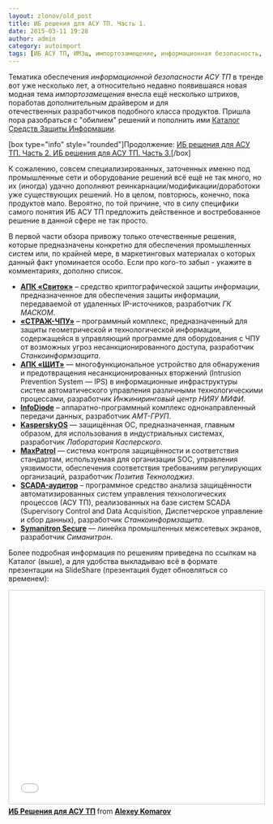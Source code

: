 ```yaml
---
layout: zlonov/old_post
title: ИБ решения для АСУ ТП. Часть 1.
date: 2015-03-11 19:28
author: admin
category: autoimport
tags: [ИБ АСУ ТП, ИМЗщ, импортозамещение, информационная безопасность, каталог, отечественное, подборка, СЗИ]
---
```

Тематика обеспечения <em>информационной безопасности АСУ ТП</em> в тренде вот уже несколько лет, а относительно недавно появившаяся новая модная тема <em>импортозамещения</em> внесла ещё несколько штрихов, поработав дополнительным драйвером и для отечественных разработчиков подобного класса продуктов. Пришла пора разобраться с "обилием" решений и пополнить ими <a href="https://zlonov.ru/catalog/" target="_blank">Каталог Средств Защиты Информации</a>.

[box type="info" style="rounded"]Продолжение:
<a href="https://zlonov.ru/2015/06/ics-security-part2/" target="_blank">ИБ решения для АСУ ТП. Часть 2.
</a><a href="https://zlonov.ru/2015/11/ics-security-part3/" target="_blank">ИБ решения для АСУ ТП. Часть 3.</a>[/box]

К сожалению, совсем специализированных, заточенных именно под промышленные сети и оборудование решений всё ещё не так много, но их (иногда) удачно дополняют реинкарнации/модификации/доработоки уже существующих решений. Но в целом, повторюсь, конечно, пока продуктов мало. Вероятно, по той причине, что в силу специфики самого понятия ИБ АСУ ТП предложить действенное и востребованное решение в данной сфере не так просто.

В первой части обзора привожу только отечественные решения, которые предназначены конкретно для обеспечения промышленных систем или, по крайней мере, в маркетинговых материалах о которых данный факт упоминается особо. Если про кого-то забыл - укажите в комментариях, дополню список.

<ul>
    <li><a href="https://zlonov.ru/catalog/апк-свиток/" target="_blank"><strong>АПК «Свиток»</strong></a> – средство криптографической защиты информации, предназначенное для обеспечения защиты информации, передаваемой от удаленных IP-источников, разработчик <em>ГК МАСКОМ</em>.</li>
    <li><strong><a href="https://zlonov.ru/catalog/страж-чпу/" target="_blank">«СТРАЖ-ЧПУ»</a></strong> – программный комплекс, предназначенный для защиты геометрической и технологической информации, содержащейся в управляющий программе для оборудования с ЧПУ от возможных угроз несанкционированного доступа, разработчик <em>Станкоинформзащита</em>.</li>
    <li><a href="https://zlonov.ru/catalog/апк-щит/" target="_blank"><strong>АПК «ЩИТ»</strong></a> — многофункциональное устройство для обнаружения и предотвращения несанкционированных вторжений (Intrusion Prevention System — IPS) в информационные инфраструктуры систем автоматического управления различными технологическими процессами, разработчик <em>Инжиниринговый центр НИЯУ МИФИ</em>.</li>
    <li><a href="https://zlonov.ru/catalog/infodiode/" target="_blank"><strong>InfoDiode</strong></a> – аппаратно-программный комплекс однонаправленный передачи данных, разработчик <em>АМТ-ГРУП</em>.</li>
    <li><a href="https://zlonov.ru/catalog/kasperskyos/" target="_blank"><strong>KasperskyOS</strong></a> — защищённая ОС, предназначенная, главным образом, для использования в индустриальных системах, разработчик <em>Лаборатория Касперского</em>.</li>
    <li><strong><a href="https://zlonov.ru/catalog/maxpatrol/" target="_blank">MaxPatrol</a></strong> — система контроля защищённости и соответствия стандартам, используемая для организации SOC, управления уязвимости, обеспечения соответствия требованиям регулирующих организаций, разработчик <em>Позитив Текнолоджиз</em>.</li>
    <li><a href="https://zlonov.ru/catalog/scada-аудитор/" target="_blank"><strong>SCADA-аудитор</strong></a> – программное средство анализа защищённости автоматизированных систем управления технологических процессов (АСУ ТП), реализованных на базе систем SCADA (Supervisory Control and Data Acquisition, Диспетчерское управление и сбор данных), разработчик <em>Станкоинформзащита</em>.</li>
    <li><a href="https://zlonov.ru/catalog/tags/symanitron/" target="_blank"><strong>Symanitron Secure</strong></a> — линейка промышленных межсетевых экранов, разработчик <em>Симанитрон</em>.</li>
</ul>

Более подробная информация по решениям приведена по ссылкам на Каталог (выше), а для удобства выкладываю всё в формате презентации на SlideShare (презентация будет обновляться со временем):

<iframe style="border: 1px solid #CCC; border-width: 1px; margin-bottom: 5px; max-width: 100%;" src="//www.slideshare.net/slideshow/embed_code/45713410" width="510" height="420" frameborder="0" marginwidth="0" marginheight="0" scrolling="no" allowfullscreen="allowfullscreen"> </iframe>

<div style="margin-bottom: 5px;"><strong> <a title="ИБ Решения для АСУ ТП" href="//www.slideshare.net/zlonov/information-security-solutions-for-ics" target="_blank">ИБ Решения для АСУ ТП</a> </strong> from <strong><a href="//www.slideshare.net/zlonov" target="_blank">Alexey Komarov</a></strong></div>

